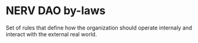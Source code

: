 # NERV DAO by-laws
Set of rules that define how the organization should operate internaly and interact with the external real world.
